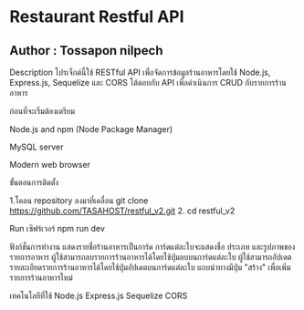 # Restaurant Restful API
## Author : **Tossapon nilpech**
Description
โปรเจ็กต์นี้ใช้ RESTful API เพื่อจัดการข้อมูลร้านอาหารโดยใช้ Node.js, Express.js, Sequelize และ CORS โต้ตอบกับ API เพื่อดำเนินการ CRUD กับรายการร้านอาหาร


ก่อนที่จะเริ่มต้องเตรียม

Node.js and npm (Node Package Manager)

MySQL server

Modern web browser

ขั้นตอนการติดตั้ง

1.โคลน repository ลงมาที่เคลื่อน 
git clone https://github.com/TASAHOST/restful_v2.git
2. cd restful_v2

Run เซิฟร์เวอร์
npm run dev

ฟังก์ชั่นการทำงาน
แสดงรายชื่อร้านอาหารเป็นการ์ด
การ์ดแต่ละใบจะแสดงชื่อ ประเภท และรูปภาพของรายการอาหาร
ผู้ใช้สามารถลบรายการร้านอาหารได้โดยใช้ปุ่มลบบนการ์ดแต่ละใบ
ผู้ใช้สามารถอัปเดตรายละเอียดรายการร้านอาหารได้โดยใช้ปุ่มอัปเดตบนการ์ดแต่ละใบ
แถบนำทางมีปุ่ม "สร้าง" เพื่อเพิ่มรายการร้านอาหารใหม่

เทคโนโลยีที่ใช้
Node.js
Express.js
Sequelize
CORS
